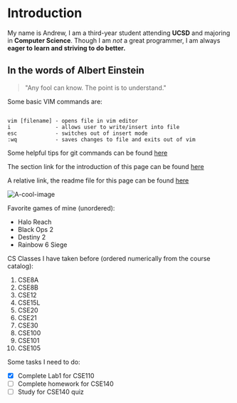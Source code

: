 # Introduction

My name is Andrew, I am a third-year student attending **UCSD** and majoring in **Computer Science**. Though I am *not* a great programmer, I am always **eager to learn and striving to do better.**

## In the words of Albert Einstein
>"Any fool can know. The point is to understand."

Some basic VIM commands are:
```

vim [filename] - opens file in vim editor
i              - allows user to write/insert into file
esc            - switches out of insert mode
:wq            - saves changes to file and exits out of vim
```

Some helpful tips for git commands can be found [here](http://guides.beanstalkapp.com/version-control/common-git-commands.html)

The section link for the introduction of this page can be found [here](#Introduction)

A relative link, the readme file for this page can be found [here](README.md)

![A-cool-image](https://cdn.discordapp.com/attachments/411004627916554240/892174001269522492/frabz-Computer-Science-Major-What-my-friends-think-I-do-What-my-mom-th-3afa25.png)

Favorite games of mine (unordered):
- Halo Reach
- Black Ops 2
- Destiny 2
- Rainbow 6 Siege

CS Classes I have taken before (ordered numerically from the course catalog):
1. CSE8A
2. CSE8B
3. CSE12
4. CSE15L
5. CSE20
6. CSE21
7. CSE30
8. CSE100
9. CSE101
10. CSE105


Some tasks I need to do:
- [x] Complete Lab1 for CSE110
- [ ] Complete homework for CSE140
- [ ] Study for CSE140 quiz